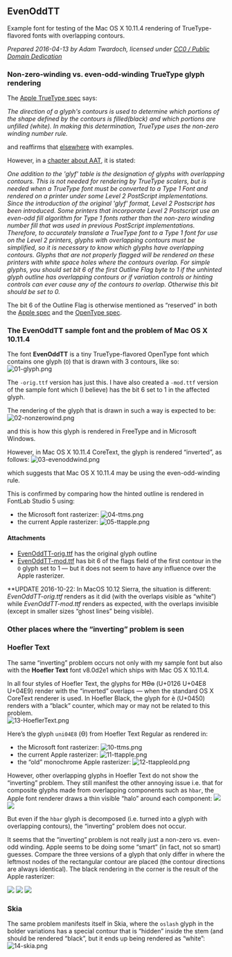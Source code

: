 ## EvenOddTT

Example font for testing of the Mac OS X 10.11.4 rendering of TrueType-flavored fonts with overlapping contours. 

*Prepared 2016-04-13 by Adam Twardoch, licensed under [CC0 / Public Domain Dedication](https://creativecommons.org/publicdomain/zero/1.0/)*

### Non-zero-winding vs. even-odd-winding TrueType glyph rendering

The [Apple TrueType spec](https://developer.apple.com/fonts/TrueType-Reference-Manual/RM01/Chap1.html) says: 

*The direction of a glyph's contours is used to determine which portions of the shape defined by the contours is filled(black) and which portions are unfilled (white). In making this determination, TrueType uses the non-zero winding number rule.*

and reaffirms that [elsewhere](https://developer.apple.com/fonts/TrueType-Reference-Manual/RM02/Chap2.html#distinguishing) with examples. 

However, in a [chapter about AAT](https://developer.apple.com/fonts/TrueType-Reference-Manual/RM06/Chap6AATIntro.html), it is stated: 

*One addition to the 'glyf' table is the designation of glyphs with overlapping contours. This is not needed for rendering by TrueType scalers, but is needed when a TrueType font must be converted to a Type 1 Font and rendered on a printer under some Level 2 PostScript implementations. Since the introduction of the original 'glyf' format, Level 2 Postscript has been introduced. Some printers that incorporate Level 2 Postscript use an even-odd fill algorithm for Type 1 fonts rather than the non-zero winding number fill that was used in previous PostScript implementations. Therefore, to accurately translate a TrueType font to a Type 1 font for use on the Level 2 printers, glyphs with overlapping contours must be simplified, so it is necessary to know which glyphs have overlapping contours. Glyphs that are not properly flagged will be rendered on these printers with white space holes where the contours overlap. For simple glyphs, you should set bit 6 of the first Outline Flag byte to 1 if the unhinted glyph outline has overlapping contours or if variation controls or hinting controls can ever cause any of the contours to overlap. Otherwise this bit should be set to 0.*

The bit 6 of the Outline Flag is otherwise mentioned as “reserved” in both the [Apple spec](https://developer.apple.com/fonts/TrueType-Reference-Manual/RM06/Chap6glyf.html) and the [OpenType spec](https://www.microsoft.com/typography/otspec/glyf.htm). 

### The EvenOddTT sample font and the problem of Mac OS X 10.11.4

The font **EvenOddTT** is a tiny TrueType-flavored OpenType font which contains one glyph (`O`) that is drawn with 3 contours, like so: 
![01-glyph.png](01-glyph.png)

The `-orig.ttf` version has just this. I have also created a `-mod.ttf` version of the sample font which (I believe) has the bit 6 set to 1 in the affected glyph. 

The rendering of the glyph that is drawn in such a way is expected to be: 
![02-nonzerowind.png](02-nonzerowind.png)

and this is how this glyph is rendered in FreeType and in Microsoft Windows. 

However, in Mac OS X 10.11.4 CoreText, the glyph is rendered “inverted”, as follows: 
![03-evenoddwind.png](03-evenoddwind.png)

which suggests that Mac OS X 10.11.4 may be using the even-odd-winding rule. 

This is confirmed by comparing how the hinted outline is rendered in FontLab Studio 5 using: 
* the Microsoft font rasterizer:
![04-ttms.png](04-ttms.png)
* the current Apple rasterizer:
![05-ttapple.png](05-ttapple.png)

#### Attachments

* [EvenOddTT-orig.ttf](EvenOddTT-orig.ttf) has the original glyph outline
* [EvenOddTT-mod.ttf](EvenOddTT-mod.ttf) has bit 6 of the flags field of the first contour in the `O` glyph set to 1 — but it does not seem to have any influence over the Apple rasterizer.

**UPDATE 2016-10-22: In MacOS 10.12 Sierra, the situation is different: *EvenOddTT-orig.ttf* renders as it did (with the overlaps visible as “white”) while *EvenOddTT-mod.ttf* renders as expected, with the overlaps invisible (except in smaller sizes “ghost lines” being visible).

### Other places where the “inverting” problem is seen

### Hoefler Text

The same “inverting” problem occurs not only with my sample font but also with the **Hoefler Text** font v8.0d2e1 which ships with Mac OS X 10.11.4. 

In all four styles of Hoefler Text, the glyphs for ĦӨө (U+0126 U+04E8 U+04E9) render with the “inverted” overlaps — when the standard OS X CoreText renderer is used. In Hoefler Black, the glyph for ѐ (U+0450) renders with a “black” counter, which may or may not be related to this problem.  
![13-HoeflerText.png](13-HoeflerText.png)

Here’s the glyph `uni04E8` (Ө) from Hoefler Text Regular as rendered in:
* the Microsoft font rasterizer:
![10-ttms.png](10-ttms.png)
* the current Apple rasterizer:
![11-ttapple.png](11-ttapple.png)
* the “old” monochrome Apple rasterizer: 
![12-ttappleold.png](12-ttappleold.png)

However, other overlapping glyphs in Hoefler Text do not show the “inverting” problem. They still manifest the other annoying issue i.e. that for composite glyphs made from overlapping components such as `hbar`, the Apple font renderer draws a thin visible “halo” around each component: 
![](15-ghostoverlaps.png)
![](16-ghostoverlaps1.png)

But even if the `hbar` glyph is decomposed (i.e. turned into a glyph with overlapping contours), the “inverting” problem does not occur. 

It seems that the “inverting” problem is not really just a non-zero vs. even-odd winding. Apple seems to be doing some “smart” (in fact, not so smart) guesses. Compare the three versions of a glyph that only differ in where the leftmost nodes of the rectangular contour are placed (the contour directions are always identical). The black rendering in the corner is the result of the Apple rasterizer: 

![](21-cmp1.png)
![](22-cmp2.png)
![](23-cmp3.png)

### Skia

The same problem manifests itself in Skia, where the `oslash` glyph in the bolder variations has a special contour that is “hidden” inside the stem (and should be rendered “black”, but it ends up being rendered as “white”:
![14-skia.png](14-skia.png)

